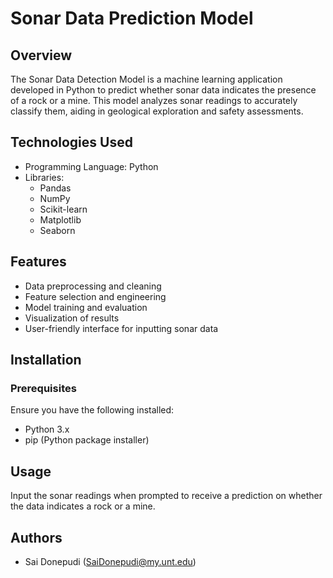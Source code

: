 # Sonar Data Prediction Model

## Overview

The Sonar Data Detection Model is a machine learning application developed in Python to predict whether sonar data indicates the presence of a rock or a mine. 
This model analyzes sonar readings to accurately classify them, aiding in geological exploration and safety assessments.

## Technologies Used

- Programming Language: Python
- Libraries:
  - Pandas
  - NumPy
  - Scikit-learn
  - Matplotlib
  - Seaborn

## Features

- Data preprocessing and cleaning
- Feature selection and engineering
- Model training and evaluation
- Visualization of results
- User-friendly interface for inputting sonar data

## Installation

### Prerequisites

Ensure you have the following installed:

- Python 3.x
- pip (Python package installer)

## Usage

Input the sonar readings when prompted to receive a prediction on whether the data indicates a rock or a mine.

## Authors

- Sai Donepudi (SaiDonepudi@my.unt.edu)
